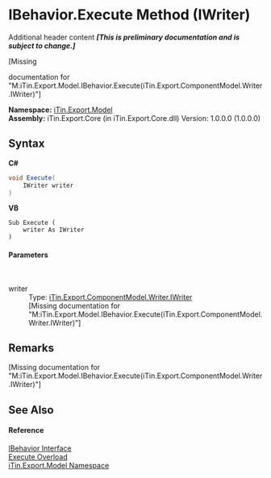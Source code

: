 # IBehavior.Execute Method (IWriter)
Additional header content _**\[This is preliminary documentation and is subject to change.\]**_

\[Missing <summary> documentation for "M:iTin.Export.Model.IBehavior.Execute(iTin.Export.ComponentModel.Writer.IWriter)"\]

**Namespace:**&nbsp;<a href="ef57ffcc-e95e-b212-5a46-9aa6f5a3511f">iTin.Export.Model</a><br />**Assembly:**&nbsp;iTin.Export.Core (in iTin.Export.Core.dll) Version: 1.0.0.0 (1.0.0.0)

## Syntax

**C#**<br />
``` C#
void Execute(
	IWriter writer
)
```

**VB**<br />
``` VB
Sub Execute ( 
	writer As IWriter
)
```


#### Parameters
&nbsp;<dl><dt>writer</dt><dd>Type: <a href="4a4ec51e-0091-39cb-54a3-b986f5b6ed9a">iTin.Export.ComponentModel.Writer.IWriter</a><br />\[Missing <param name="writer"/> documentation for "M:iTin.Export.Model.IBehavior.Execute(iTin.Export.ComponentModel.Writer.IWriter)"\]</dd></dl>

## Remarks
\[Missing <remarks> documentation for "M:iTin.Export.Model.IBehavior.Execute(iTin.Export.ComponentModel.Writer.IWriter)"\]

## See Also


#### Reference
<a href="a8b74454-949b-428d-697a-921bc9744869">IBehavior Interface</a><br /><a href="a1ff4bee-4398-a533-0b3a-d1d04d82f900">Execute Overload</a><br /><a href="ef57ffcc-e95e-b212-5a46-9aa6f5a3511f">iTin.Export.Model Namespace</a><br />